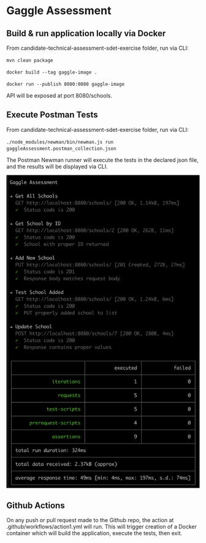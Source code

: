 # Gaggle Assessment

## Build & run application locally via Docker

From candidate-technical-assessment-sdet-exercise folder, run via CLI:

`mvn clean package`

`docker build --tag gaggle-image .`

`docker run --publish 8080:8080 gaggle-image`

API will be exposed at port 8080/schools.

## Execute Postman Tests

From candidate-technical-assessment-sdet-exercise folder, run via CLI:

`./node_modules/newman/bin/newman.js run gaggleAssessment.postman_collection.json`

The Postman Newman runner will execute the tests in the declared json file, and the results will be displayed via CLI.

![test results](testresults.png)

## Github Actions

On any push or pull request made to the Github repo, the action at .github/workflows/action1.yml will run. This will trigger creation of a Docker container which will build the application, execute the tests, then exit.
